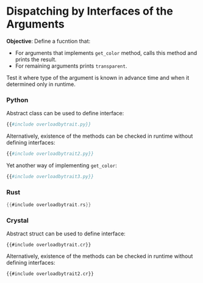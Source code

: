 # Dispatching by Interfaces of the Arguments

**Objective**: Define a fucntion that:

- For arguments that implements `get_color` method, calls this method and prints the result.
- For remaining arguments prints `transparent`.

Test it where type of the argument is known in advance time and when it determined only in runtime.

### Python

Abstract class can be used to define interface:

```python
{{#include overloadbytrait.py}}
```

Alternatively, existence of the methods can be checked in runtime without defining interfaces:

```python
{{#include overloadbytrait2.py}}
```

Yet another way of implementing `get_color`:

```python
{{#include overloadbytrait3.py}}
```

### Rust

```rust
{{#include overloadbytrait.rs}}
```

### Crystal

Abstract struct can be used to define interface:

```crystal
{{#include overloadbytrait.cr}}
```

Alternatively, existence of the methods can be checked in runtime without defining interfaces:

```crystal
{{#include overloadbytrait2.cr}}
```
